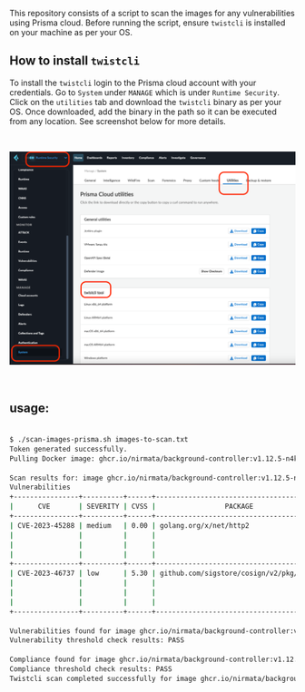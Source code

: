 This repository consists of a script to scan the images for any vulnerabilities using Prisma cloud. Before running the script, ensure `twistcli` is installed on your machine as per your OS. 

## How to install `twistcli`

To install the `twistcli` login to the Prisma cloud account with your credentials. Go to `System` under  `MANAGE` which is under `Runtime Security`. Click on the `utilities` tab and download the `twistcli` binary as per your OS. Once downloaded, add the binary in the path so it can be executed from any location. See screenshot below for more details.

&nbsp;

![How to install twistcli](image.png)

&nbsp;

## usage: 

```sh

$ ./scan-images-prisma.sh images-to-scan.txt
Token generated successfully.
Pulling Docker image: ghcr.io/nirmata/background-controller:v1.12.5-n4k.nirmata.6

Scan results for: image ghcr.io/nirmata/background-controller:v1.12.5-n4k.nirmata.6 sha256:1acd9782762fe331ab55362d6071e8997511a64442ec3f431d6e9a7218b42b6c
Vulnerabilities
+----------------+----------+------+------------------------------------------+---------+-----------------+-------------+------------+----------------------------------------------------+
|      CVE       | SEVERITY | CVSS |                 PACKAGE                  | VERSION |     STATUS      |  PUBLISHED  | DISCOVERED |                    DESCRIPTION                     |
+----------------+----------+------+------------------------------------------+---------+-----------------+-------------+------------+----------------------------------------------------+
| CVE-2023-45288 | medium   | 0.00 | golang.org/x/net/http2                   | v0.22.0 | fixed in 0.23.0 | > 7 months  | < 1 hour   | An attacker may cause an HTTP/2 endpoint to        |
|                |          |      |                                          |         | > 7 months ago  |             |            | read arbitrary amounts of header data by sending   |
|                |          |      |                                          |         |                 |             |            | an excessive number of CONTINUATION frames.        |
|                |          |      |                                          |         |                 |             |            | Maintaining H...                                   |
+----------------+----------+------+------------------------------------------+---------+-----------------+-------------+------------+----------------------------------------------------+
| CVE-2023-46737 | low      | 5.30 | github.com/sigstore/cosign/v2/pkg/cosign | 1.22.5  | fixed in 2.2.1  | > 12 months | < 1 hour   | Cosign is a sigstore signing tool for OCI          |
|                |          |      |                                          |         | > 8 months ago  |             |            | containers. Cosign is susceptible to a denial of   |
|                |          |      |                                          |         |                 |             |            | service by an attacker controlled registry. An     |
|                |          |      |                                          |         |                 |             |            | attacker who...                                    |
+----------------+----------+------+------------------------------------------+---------+-----------------+-------------+------------+----------------------------------------------------+

Vulnerabilities found for image ghcr.io/nirmata/background-controller:v1.12.5-n4k.nirmata.6: total - 2, critical - 0, high - 0, medium - 1, low - 1
Vulnerability threshold check results: PASS

Compliance found for image ghcr.io/nirmata/background-controller:v1.12.5-n4k.nirmata.6: total - 0, critical - 0, high - 0, medium - 0, low - 0
Compliance threshold check results: PASS
Twistcli scan completed successfully for image ghcr.io/nirmata/background-controller:v1.12.5-n4k.nirmata.6.

```
